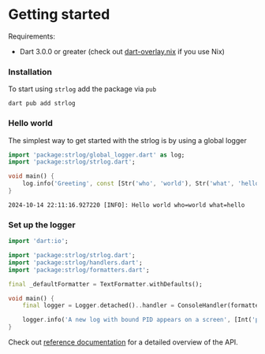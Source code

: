 # Getting started

Requirements:

* Dart 3.0.0 or greater (check out [dart-overlay.nix](https://github.com/roman-vanesyan/dart-overlay.nix) if you use Nix)

### Installation

To start using `strlog` add the package via `pub`

```shell-session
dart pub add strlog
```

### Hello world

The simplest way to get started with the strlog is by using a global logger

```dart
import 'package:strlog/global_logger.dart' as log;
import 'package:strlog/strlog.dart';

void main() {
    log.info('Greeting', const [Str('who', 'world'), Str('what', 'hello')]);
}
```

```log
2024-10-14 22:11:16.927220 [INFO]: Hello world who=world what=hello
```

### Set up the logger

```dart
import 'dart:io';

import 'package:strlog/strlog.dart';
import 'package:strlog/handlers.dart';
import 'package:strlog/formatters.dart';

final _defaultFormatter = TextFormatter.withDefaults();

void main() {
    final logger = Logger.detached()..handler = ConsoleHandler(formatter: _defaultFormatter); 

    logger.info('A new log with bound PID appears on a screen', [Int('pid', pid)]);
}
```

Check out [reference documentation](https://pub.dev/documentation/strlog) for a detailed overview of the API.
